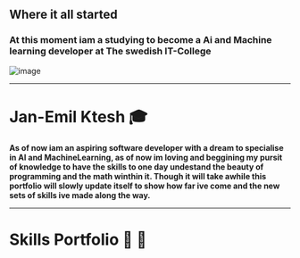 ## Where it all started

### At this moment iam a studying to become a Ai and Machine learning developer at The swedish IT-College
![image](https://github.com/Oasisktesh/readme./assets/143489570/6ae5fade-5e98-4448-83d3-59bedcd31cf2)

---

# Jan-Emil Ktesh :mortar_board:


**As of now iam an aspiring software developer with a dream to specialise in AI and MachineLearning, as of now im loving and beggining my pursit of knowledge to have the skills to one day undestand the beauty of programming and the math winthin it. Though it will take awhile this portfolio will slowly update itself to show how far ive come and the new sets of skills ive made along the way.**

---

# Skills Portfolio  :construction_worker: :page_with_curl:
